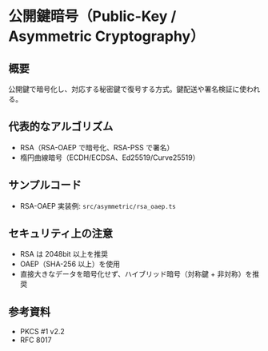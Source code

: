 # 公開鍵暗号（Public-Key / Asymmetric Cryptography）

## 概要
公開鍵で暗号化し、対応する秘密鍵で復号する方式。鍵配送や署名検証に使われる。

## 代表的なアルゴリズム
- RSA（RSA-OAEP で暗号化、RSA-PSS で署名）
- 楕円曲線暗号（ECDH/ECDSA、Ed25519/Curve25519）

## サンプルコード
- RSA-OAEP 実装例: `src/asymmetric/rsa_oaep.ts`

## セキュリティ上の注意
- RSA は 2048bit 以上を推奨
- OAEP（SHA-256 以上）を使用
- 直接大きなデータを暗号化せず、ハイブリッド暗号（対称鍵 + 非対称）を推奨

## 参考資料
- PKCS #1 v2.2
- RFC 8017 